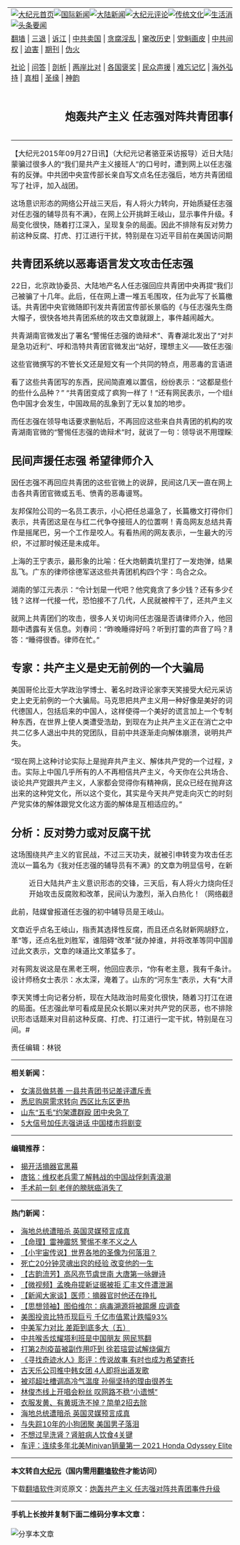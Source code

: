 <a name="1" id="1" target="_blank"></a><span id="1"></span>
<table align=center border="0"><tr><td colspan="2" VALIGN=TOP><a href="https://github.com/muamfc3297/djy/blob/master/gb/nf1351518.md#1"><img src="https://raw.githubusercontent.com/muamfc3297/www/master/t/djy/1.jpg" title="大纪元首页" alt="大纪元首页"></a><a href="https://github.com/muamfc3297/djy/blob/master/gb/n24hr.md#1"><img src="https://raw.githubusercontent.com/muamfc3297/www/master/t/djy/3.jpg" title="国际新闻" alt="国际新闻"></a><a href="https://github.com/muamfc3297/djy/blob/master/gb/nsc413.md#1"><img src="https://raw.githubusercontent.com/muamfc3297/www/master/t/djy/4.jpg" title="大陆新闻" alt="大陆新闻"></a><a href="https://github.com/muamfc3297/djy/blob/master/gb/news392.md#1"><img src="https://raw.githubusercontent.com/muamfc3297/www/master/t/djy/5.jpg" title="大纪元评论" alt="大纪元评论"></a><a href="https://github.com/muamfc3297/djy/blob/master/gb/news2007.md#1"><img src="https://raw.githubusercontent.com/muamfc3297/www/master/t/djy/6.jpg" title="传统文化" alt="传统文化"></a><a href="https://github.com/muamfc3297/djy/blob/master/gb/news2008.md#1"><img src="https://raw.githubusercontent.com/muamfc3297/www/master/t/djy/7.jpg" title="生活消费" alt="生活消费"></a><a href="https://github.com/muamfc3297/djy/blob/master/gb/ncyule.md#1"><img src="https://raw.githubusercontent.com/muamfc3297/www/master/t/djy/8.jpg" title="娱乐休闲" alt="娱乐休闲"></a><a href="https://github.com/muamfc3297/djy/blob/master/gb/nsc1002.md#1"><img src="https://raw.githubusercontent.com/muamfc3297/www/master/t/djy/9.jpg" title="健康" alt="健康"></a><a href="https://github.com/muamfc3297/djy/blob/master/gb/nf6092.md#1"><img src="https://raw.githubusercontent.com/muamfc3297/www/master/t/djy/10a.jpg" title="独家" alt="独家"></a><a href="https://github.com/muamfc3297/djy/blob/master/gb/nf4514.md#1"><img src="https://raw.githubusercontent.com/muamfc3297/www/master/t/djy/12a.jpg" title="头条要闻" alt="头条要闻"></a></td></tr>
<tr><td colspan="2" VALIGN=TOP><a target="_blank" href="https://github.com/muamfc3297/www/blob/master/README.md?zsrh#1">翻墙</a> | <a target="_blank" href="https://github.com/muamfc3297/djy/blob/master/gb/nf5657.md#1">三退</a> | <a target="_blank" href="https://github.com/muamfc3297/djy/blob/master/gb/nf6124.md#1">诉江</a> | <a target="_blank" href="https://github.com/muamfc3297/djy/blob/master/gb/nf1176117.md#1">中共卖国</a> | <a target="_blank" href="https://github.com/muamfc3297/djy/blob/master/gb/nf5773.md#1">贪腐淫乱</a> | <a target="_blank" href="https://github.com/muamfc3297/djy/blob/master/gb/nf1176115.md#1">窜改历史</a> | <a target="_blank" href="https://github.com/muamfc3297/djy/blob/master/gb/nf1176107.md#1">党魁画皮</a> | <a target="_blank" href="https://github.com/muamfc3297/djy/blob/master/gb/nf1320400.md#1">中共间谍</a> | <a target="_blank" href="https://github.com/muamfc3297/djy/blob/master/gb/nf1176114.md#1">破坏传统</a> | <a target="_blank" href="https://github.com/muamfc3297/ntdtv/blob/master/gb/prog447_1.md#1">恶贯满盈</a> | <a target="_blank" href="https://github.com/muamfc3297/djy/blob/master/gb/ncid278.md#1">人权</a> | <a target="_blank" href="https://github.com/muamfc3297/djy/blob/master/gb/nf1176111.md#1">迫害</a> | <a target="_blank" href="https://gitlab.com/szzdlab/mh-qikan/blob/master/README.md#1">期刊</a> | <a target="_blank" href="https://github.com/muamfc3297/djy/blob/master/gb/nf5562.md#1">伪火</a></p><p><a target="_blank" href="https://github.com/muamfc3297/djy/blob/master/gb/9p.md#1">社论</a> | <a target="_blank" href="https://github.com/muamfc3297/djy/blob/master/gb/nf4378.md#1">问答</a> | <a target="_blank" href="https://github.com/muamfc3297/djy/blob/master/gb/nf5792.md#1">剖析</a> | <a target="_blank" href="https://github.com/muamfc3297/djy/blob/master/gb/nf5735.md#1">两岸比对</a> | <a target="_blank" href="https://github.com/muamfc3297/djy/blob/master/gb/nf6119.md#1">各国褒奖</a> | <a target="_blank" href="https://github.com/muamfc3297/djy/blob/master/gb/nf6120.md#1">民众声援</a> | <a target="_blank" href="https://github.com/muamfc3297/djy/blob/master/gb/nf1188594.md#1">难忘记忆</a> | <a target="_blank" href="https://github.com/muamfc3297/djy/blob/master/gb/nf3180.md#1">海外弘传</a> | <a target="_blank" href="https://github.com/muamfc3297/djy/blob/master/gb/nf5410.md#1">万人上访</a> | <a target="_blank" href="https://github.com/muamfc3297/www/blob/master/README.md?zsrh#1">平台首页</a> | <a target="_blank" href="https://github.com/muamfc3297/djy/blob/master/gb/nf4386.md#1">支持</a> | <a target="_blank" href="https://github.com/muamfc3297/djy/blob/master/gb/nf4389.md#1">真相</a> | <a target="_blank" href="https://github.com/muamfc3297/djy/blob/master/gb/nf5790.md#1">圣缘</a> | <a target="_blank" href="https://github.com/muamfc3297/djy/blob/master/gb/nf4786.md#1">神韵</a></td></tr>
<tr><td VALIGN=TOP width="626"><h2 align=center>炮轰共产主义 任志强对阵共青团事件升级</h2>

<h6></h6>
<hr>
	<p>【大纪元2015年09月27日讯】（大纪元记者骆亚采访报导）近日大陆<ahref="https://github.com/muamfc3297/djy/blob/master/gb/tag/%E5%85%B1%E9%9D%92%E5%9B%A2.md#1">共青团</a>中央高调再推当年蒙骗过很多人的“我们是<ahref="https://github.com/muamfc3297/djy/blob/master/gb/tag/%E5%85%B1%E4%BA%A7%E4%B8%BB%E4%B9%89.md#1">共产主义</a>接班人”的口号时，遭到网上以<ahref="https://github.com/muamfc3297/djy/blob/master/gb/tag/%E4%BB%BB%E5%BF%97%E5%BC%BA.md#1">任志强</a>为代表的民间力量前所未有的反弹。中共团中央宣传部长亲自写文点名任志强后，地方<ahref="https://github.com/muamfc3297/djy/blob/master/gb/tag/%E5%85%B1%E9%9D%92%E5%9B%A2.md#1">共青团</a>组织一拥而上，环球时报也写了社评，加入战团。</p>
<p>这场意识形态的网络公开战三天后，有人将火力转向，开始质疑<ahref="https://github.com/muamfc3297/djy/blob/master/gb/tag/%E4%BB%BB%E5%BF%97%E5%BC%BA.md#1">任志强</a>背后的支持者，发文《我对任志强的辅导员有不满》，在网上公开挑衅王岐山，显示事件升级。有专家表示现在大陆政治时局变化很快，随着打江深入，呈现复杂的局面。因此不排除有反对势力利用意识形态话题来对目前这种反腐、打虎、打江进行干扰，特别是在习近平目前在美国访问期间。</p>
<p><h2>共青团系统以恶毒语言发文攻击任志强</h2>
<p>22日，北京政协委员、大陆地产名人任志强回应共青团中央再提“我们是<ahref="https://github.com/muamfc3297/djy/blob/master/gb/tag/%E5%85%B1%E4%BA%A7%E4%B8%BB%E4%B9%89.md#1">共产主义</a>接班人”说，自己被骗了十几年。此后，任在网上遭一堆五毛围攻，任为此写了长篇檄文来说清楚这是骗人的鬼话。共青团中央官微随即刊发共青团宣传部长景临的《与任志强先生商榷》文章，给任志强扣了大帽子，很快各地共青团系统的攻击文章就跟上，事件越闹越大。</p>
<p>共青湖南官微发出了署名“警惕任志强的诡辩术”、青春湖北发出了“对共产主义实干者的质疑，才是急功近利”、呼和浩特共青团官微发出“站好，理想主义——致任志强的们一封公开信”……</p>
<p>这些官微撰写的不管长文还是短文有一个共同的特点，用恶毒的言语进行谩骂、攻击。</p>
<p>看了这些共青团写的东西，民间简直难以置信，纷纷表示：“这都是些什么人啊！” “这里面都养的些什么品种？” “共青团变成了疯狗一样了！”还有网民表示，一个组织对个人的围殴，只有红色中国才会发生，中国政局的乱象到了无以复加的地步。</p>
<p>而任志强在领导电话要求删帖后，不再回应这些来自共青团的机构的攻击性言论，他曾在转贴共青湖南官微的“警惕任志强的诡辩术”时，就说了一句：领导说不用理睬这些流氓。</p>
<p><h2>民间声援任志强 希望律师介入</h2>
<p>因任志强不再回应共青团的这些官微上的说辞，民间这几天一直在网上继续声援任志强，帮助回击各共青团官微或五毛、愤青的恶毒谩骂。</p>
<p>友邦保险公司的一名员工表示，小心把任总逼急了，长篇檄文打得你们满地找牙。福建厦门网友表示，共青团这是在与红二代争夺接班人的位置啊！青岛网友总结共青团的工作任务说：一个工作是摇尾巴，另一个工作是咬人。有看热闹的网友表示，一生最大的污点就是曾经加入过这个组织，不过那时候还是未成年。</p>
<p>上海的王宁表示，最形象的比喻：任大炮朝粪坑里打了一发炮弹，结果炸起一堆苍蝇乌央乌央地乱飞。广东的律师徐德军送这些共青团机构四个字：鸟合之众。</p>
<p>湖南的邹江元表示：“令计划是一代吧？他究竟贪了多少钱？还有多少在位贪官？他们贪了多少钱？这样一代接一代，恐怕接不了几代，人民就被榨干了，还共产主义？！”</p>
<p>就网上共青团们的攻击，很多人关切询问任志强是否请律师介入，他回应原搜狐副总裁刘春的问题中透露有关信息。刘春问：“昨晚睡得好吗？听到打雷的声音了吗？那是红小兵的怒吼。”任回答：“睡得很香。律师在忙。”</p>
<p><h2>专家：共产主义是史无前例的一个大骗局</h2>
<p>美国哥伦比亚大学政治学博士、著名时政评论家李天笑接受大纪元采访表示，共产主义是人类历史上史无前例的一个大骗局。马克思把共产主义用一种好像是美好的词语把它描绘出来，欺骗一代德国人，包括后来的中国人，这样使得一个美好的谎言加上一个专制独裁的暴政组成的这么一种东西，在世界上使人类遭受浩劫，到现在为止共产主义正在消亡之中。从苏共的解体到今天中共二亿多人退出中共的党团队，目前中共逐渐走向解体崩溃，说明共产主义正在从人类历史上消失。</p>
<p>“现在网上这种讨论实际上是抛弃共产主义、解体共产党的一个过程，对中共来说是一个巨大的打击。实际上中国几乎所有的人不再相信共产主义，今天你在公共场合、家宴、或者其他的方面来谈论共产党跟共产主义，人家都会觉得你有精神病，民众已经在抛弃这个共产党在统治中所创造出来的这种党文化，所以这个变化，其实是今天共产党走向灭亡的时刻呈现出来的现象，说明共产党实体的解体跟党文化这方面的解体是互相适应的。”</p>
<p><h2>分析：反对势力或对反腐干扰</h2>
<p>这场围绕共产主义的官民战，不过三天功夫，就被引申转变为攻击任志强背后的辅导员。这股暗流以一篇名为《我对任志强的辅导员有不满》的文章为明显信号，在新浪社交网上浮出水面。</p>
<figure id="attachment_6513428" aria-describedby="caption-attachment-6513428" style="width: 600px" class="wp-caption aligncenter"><ahref=" https://i.epochtimes.com/assets/uploads/2015/09/150926163320941-600x480.jpg" target="_blank" rel="noreferrer noopener"></a><figcaption id="caption-attachment-6513428" class="wp-caption-text">近日大陆共产主义意识形态的交锋，三天后，有人将火力烧向任志强背后的支持者，开始攻击反腐败和改革，民间认为激烈，渐入白热化！（网络截图）</figcaption></figure>
<p>此前，陆媒曾报道任志强的初中辅导员是王岐山。</p>
<p>文章近乎点名王岐山，指责其选择性反腐，而且还点名财新网胡舒立，称其鼓吹“危机倒逼改革”等，还点名批刘胜军，谁阻碍“改革”就办掉谁，并将改革等同中国崩溃。大陆媒体人李俊晓看过此文表示，文章的味道比文革猛多了。</p>
<p>对有网友说这是在黑老王啊，他回应表示，“你有老主意，我有千条计。这事，越玩越大”。动漫设计师杨女士表示：水太深，淹着了。山东的“河东生”表示，大有“大雨欲来风满楼”之势。</p>
<p>李天笑博士向记者分析，现在大陆政治时局变化很快，随着习打江在进行中，官场呈现比较复杂的局面。任志强此举可看成是民众长期以来对共产党的厌恶，也不排除事件中有反对势力利用意识形态话题来对目前这种反腐、打虎、打江进行一定干扰，特别是在习近平目前在美国访问期间。#</p>
<p>责任编辑：林锐</p>
	
<hr>


<strong>相关新闻：</strong>
<li><a href="https://github.com/muamfc3297/djy/blob/master/gb/15/7/20/n4484409.md#1">女演员做慈善 一县共青团书记差评遭斥责</a></li>
<li><a href="https://github.com/muamfc3297/djy/blob/master/gb/15/7/20/n4484802.md#1">悉尼购房需求转向 西区比东区更热</a></li>
<li><a href="https://github.com/muamfc3297/djy/blob/master/gb/15/7/24/n4487567.md#1">山东“五毛”约架遭群殴 团中央急了</a></li>
<li><a href="https://github.com/muamfc3297/djy/blob/master/gb/15/7/24/n4488033.md#1">5大信号加任志强讲话 中国楼市将剧变</a></li>
<hr>


<strong>编辑推荐：</strong>
<li><a href="https://github.com/muamfc3297/djy/blob/master/gb/10/4/19/n2881569.md?dfh#1" target="_blank">揭开活摘器官黑幕</a></li><li><a href="https://github.com/tsiac2612/djy/blob/master/gb/18/6/26/n10513103.md#1" target="_blank">唐铭：维权老兵需了解韩战的中国战俘刺青浪潮</a></li><li><a href="https://github.com/tsiac2612/djy/blob/master/gb/16/5/25/n7931425.md#1" target="_blank">手术前一刻 老伴的膀胱癌消失了</a></li>
<hr>

<strong>热门新闻：</strong>
<li><a href="https://github.com/muamfc3297/djy/blob/master/gb/21/7/10/n13080166.md#1">海地总统遭暗杀 英国灵媒预言成真</a></li>
<li><a href="https://github.com/muamfc3297/djy/blob/master/gb/21/7/7/n13073679.md#1">【命理】雷神震怒 警惕不孝不义之人</a></li>
<li><a href="https://github.com/muamfc3297/djy/blob/master/gb/21/7/8/n13077302.md#1">【小宇宙传说】世界各地的圣像为何落泪？</a></li>
<li><a href="https://github.com/muamfc3297/djy/blob/master/gb/21/7/7/n13073533.md#1">死亡20分钟灵魂出窍的经验 改变他的一生</a></li>
<li><a href="https://github.com/muamfc3297/djy/blob/master/gb/21/7/9/n13079287.md#1">【古韵流芳】高风亮节虞世南 大唐第一咏蝉诗</a></li>
<li><a href="https://github.com/muamfc3297/djy/blob/master/gb/21/7/12/n13084219.md#1">【微视频】孟晚舟提新证据被拒 汇丰文件遭泄漏</a></li>
<li><a href="https://github.com/muamfc3297/djy/blob/master/gb/21/7/12/n13083713.md#1">【新闻大家谈】医师：摘器官时他还在挣扎</a></li>
<li><a href="https://github.com/muamfc3297/djy/blob/master/gb/21/6/25/n13047746.md#1">【思想领袖】图伯维尔：病毒溯源将被踢爆 应调查</a></li>
<li><a href="https://github.com/muamfc3297/djy/blob/master/gb/21/7/10/n13081006.md#1">美图投资比特币现巨亏 千亿市值累计跌幅93%</a></li>
<li><a href="https://github.com/muamfc3297/djy/blob/master/gb/21/7/10/n13080052.md#1">中美军力对比 差距到底多大（五）</a></li>
<li><a href="https://github.com/muamfc3297/djy/blob/master/gb/21/7/10/n13080913.md#1">中共喉舌炫耀塔利班是中国朋友 网民骂翻</a></li>
<li><a href="https://github.com/muamfc3297/djy/blob/master/gb/21/7/9/n13079478.md#1">打第2剂疫苗被副作用吓到 徐若瑄尝试解烧偏方</a></li>
<li><a href="https://github.com/muamfc3297/djy/blob/master/gb/21/7/10/n13079410.md#1">《寻找奇迹水人》影评：传说故事 有时也成为希望寄托</a></li>
<li><a href="https://github.com/muamfc3297/djy/blob/master/gb/21/7/9/n13079541.md#1">古天乐公司推中韩女团 4人即将出道发歌</a></li>
<li><a href="https://github.com/muamfc3297/djy/blob/master/gb/21/7/11/n13082296.md#1">被邓超吐槽调高冷气温度 孙俪坚持的理由很养生</a></li>
<li><a href="https://github.com/muamfc3297/djy/blob/master/gb/21/7/11/n13081495.md#1">林俊杰线上开唱会粉丝 叹网路不稳“小遗憾”</a></li>
<li><a href="https://github.com/muamfc3297/djy/blob/master/gb/21/7/9/n13077748.md#1">衣服发黄、有黄斑洗不掉？简单2招去除</a></li>
<li><a href="https://github.com/muamfc3297/djy/blob/master/gb/21/7/10/n13080166.md#1">海地总统遭暗杀 英国灵媒预言成真</a></li>
<li><a href="https://github.com/muamfc3297/djy/blob/master/gb/21/7/10/n13080345.md#1">与失踪10年的小狗团聚 美国男子落泪</a></li>
<li><a href="https://github.com/muamfc3297/djy/blob/master/gb/21/7/4/n13066557.md#1">不想过早洗肾？肾脏病人饮食4关键</a></li>
<li><a href="https://github.com/muamfc3297/djy/blob/master/gb/21/7/9/n13079752.md#1">车评：连续多年北美Minivan销量第一 2021 Honda Odyssey Elite</a></li>
<hr>

<strong>本文转自<a href="https://www.epochtimes.com">大纪元</a>（国内需用<a href="https://github.com/muamfc3297/www/blob/master/README.md#8">翻墙软件</a>才能访问）</strong><p>下载<a href="https://github.com/muamfc3297/www/blob/master/README.md#8">翻墙软件</a>浏览原文：<a href="https://www.epochtimes.com/gb/15/9/27/n4536926.htm">炮轰共产主义 任志强对阵共青团事件升级</a></p><hr>

<strong>手机上长按并复制下面二维码分享本文章：</strong><br><br><img src="https://chart.apis.google.com/chart?cht=qr&chs=240x240&choe=UTF-8&chld=M|2&chl=https://github.com/muamfc3297/djy/blob/master/gb/15/9/27/n4536926.md%231" title="分享本文章"></td><td VALIGN=TOP><a href="https://github.com/muamfc3297/djy/blob/master/gb/16/1/21/n4622075.md?dfh#1" target="_blank"><img src="https://raw.githubusercontent.com/muamfc3297/djy/master/gb/300/wei-f1.jpg" title="中共的伪火骗局"  alt="中共的伪火骗局"></a><br><a href="https://github.com/muamfc3297/www/blob/master/README.md?dfh#9" target="_blank"><img src="https://raw.githubusercontent.com/muamfc3297/djy/master/gb/300/yong-h.jpg" title="永恒的见证"  alt="永恒的见证"></a><br><a href="https://github.com/muamfc3297/djy/blob/master/gb/13/9/29/n3974789.md?dfh#1" target="_blank"><img src="https://raw.githubusercontent.com/muamfc3297/djy/master/gb/300/shang-lnz.jpg" title="善良女子被中共投男牢"  alt="善良女子被中共投男牢"></a><br><a href="https://github.com/muamfc3297/djy/blob/master/gb/16/3/16/n4663449.md?dfh#1" target="_blank"><img src="https://raw.githubusercontent.com/muamfc3297/djy/master/gb/300/huo-z3.jpg" title="警卫目击活摘器官"  alt="警卫目击活摘器官"></a><br><a href="https://github.com/muamfc3297/djy/blob/master/gb/16/8/7/n8177641.md?dfh#1" target="_blank"><img src="https://raw.githubusercontent.com/muamfc3297/djy/master/gb/300/huo-z4.jpg" title="证人描述活摘恐怖"  alt="证人描述活摘恐怖"></a><br><a href="https://github.com/muamfc3297/djy/blob/master/gb/10/4/19/n2881569.md?dfh#1" target="_blank"><img src="https://raw.githubusercontent.com/muamfc3297/djy/master/gb/300/huo-z1.jpg" title="揭开活摘器官黑幕"  alt="揭开活摘器官黑幕"></a><br><a href="https://github.com/muamfc3297/djy/blob/master/gb/10/11/7/n3077476.md?dfh#1" target="_blank"><img src="https://raw.githubusercontent.com/muamfc3297/djy/master/gb/300/ma-ks.jpg" title="马克思的成魔之路"  alt="马克思的成魔之路"></a><br><a href="https://github.com/muamfc3297/djy/blob/master/gb/14/6/9/n4173977.md?dfh#1" target="_blank"><img src="https://raw.githubusercontent.com/muamfc3297/djy/master/gb/300/chang-zs.jpg" title="藏字石 蕴天机"  alt="藏字石 蕴天机"></a><br><a href="https://github.com/muamfc3297/djy/blob/master/gb/18/5/10/n10381511.md?dfh#1" target="_blank"><img src="https://raw.githubusercontent.com/muamfc3297/djy/master/gb/300/st1.jpg" title="关注三亿人三退"  alt="关注三亿人三退"></a><br><a href="https://github.com/muamfc3297/djy/blob/master/gb/18/3/21/n10237682.md?dfh#1" target="_blank"><img src="https://raw.githubusercontent.com/muamfc3297/djy/master/gb/300/jie-t.jpg" title="解体中共复兴中华"  alt="解体中共复兴中华"></a><br><a href="https://github.com/muamfc3297/djy/blob/master/gb/9/2/9/n2422991.md?dfh#1" target="_blank"><img src="https://raw.githubusercontent.com/muamfc3297/djy/master/gb/300/gao-zs.jpg" title="中共迫害良心律师"  alt="中共迫害良心律师"></a><br><a href="https://github.com/muamfc3297/djy/blob/master/gb/18/12/9/n10900044.md?dfh#1" target="_blank"><img src="https://raw.githubusercontent.com/muamfc3297/djy/master/gb/300/sj1.jpg" title="三百多万人举报江泽民"  alt="三百多万人举报江泽民"></a><br><a href="https://github.com/muamfc3297/djy/blob/master/gb/18/8/28/n10672014.md?dfh#1" target="_blank"><img src="https://raw.githubusercontent.com/muamfc3297/djy/master/gb/300/sj2.jpg" title="这些官员为何起诉江泽民"  alt="这些官员为何起诉江泽民"></a><br><a href="https://github.com/muamfc3297/djy/blob/master/gb/8/12/18/n2367165.md?dfh#1" target="_blank"><img src="https://raw.githubusercontent.com/muamfc3297/djy/master/gb/300/liangan.jpg" title="海峡两岸的强烈对比"  alt="海峡两岸的强烈对比"></a><br><a href="https://github.com/muamfc3297/djy/blob/master/gb/15/12/10/n4593139.md?dfh#1" target="_blank"><img src="https://raw.githubusercontent.com/muamfc3297/djy/master/gb/300/jia-ndzl.jpg" title="加拿大总理的贺信"  alt="加拿大总理的贺信"></a><br><a href="https://github.com/muamfc3297/djy/blob/master/gb/11/6/17/n3289382.md?dfh#1" target="_blank"><img src="https://raw.githubusercontent.com/muamfc3297/djy/master/gb/300/xiao-wd.jpg" title="探寻真相兼听则明"  alt="探寻真相兼听则明"></a><br><a href="https://github.com/muamfc3297/djy/blob/master/gb/18/10/27/n10812623.md?dfh#1" target="_blank"><img src="https://raw.githubusercontent.com/muamfc3297/djy/master/gb/300/yindu.jpg" title="印度媒体报道东方"  alt="印度媒体报道东方"></a><br><a href="https://github.com/muamfc3297/djy/blob/master/gb/18/6/9/n10469652.md?dfh#1" target="_blank"><img src="https://raw.githubusercontent.com/muamfc3297/djy/master/gb/300/xie-j.jpg" title="不一样的海外校园"  alt="不一样的海外校园"></a><br><a href="https://github.com/muamfc3297/djy/blob/master/gb/7/4/5/n1669415.md?dfh#1" target="_blank"><img src="https://raw.githubusercontent.com/muamfc3297/djy/master/gb/300/li-up.jpg" title="从大师到徒弟的传奇"  alt="从大师到徒弟的传奇"></a><br><a href="https://github.com/muamfc3297/djy/blob/master/gb/17/5/26/n9191512.md?dfh#1" target="_blank"><img src="https://raw.githubusercontent.com/muamfc3297/djy/master/gb/300/zfl2.jpg" title="亿万人与东方一本奇书"  alt="亿万人与东方一本奇书"></a><br><a href="https://github.com/muamfc3297/djy/blob/master/gb/13/11/27/n4020290.md?dfh#1" target="_blank"><img src="https://raw.githubusercontent.com/muamfc3297/djy/master/gb/300/zhen-h.jpg" title="大陆见不到的震撼场面"  alt="大陆见不到的震撼场面"></a><br><a href="https://github.com/muamfc3297/djy/blob/master/gb/15/7/17/n4482910.md?dfh#1" target="_blank"><img src="https://raw.githubusercontent.com/muamfc3297/djy/master/gb/300/dalu-sk.jpg" title="人心向善 大陆当初盛况"  alt="人心向善 大陆当初盛况"></a><br><a href="https://github.com/muamfc3297/djy/blob/master/gb/19/1/5/n10955468.md?dfh#1" target="_blank"><img src="https://raw.githubusercontent.com/muamfc3297/djy/master/gb/300/zfl1.jpg" title="追寻真理 这书讲什么"  alt="追寻真理 这书讲什么"></a><br><a href="https://github.com/muamfc3297/www/blob/master/README.md?dfh#1" target="_blank"><img src="https://raw.githubusercontent.com/muamfc3297/djy/master/gb/300/fq1.jpg" title="下载免费翻墙软件"  alt="下载免费翻墙软件"></a><br></td></tr></table>
